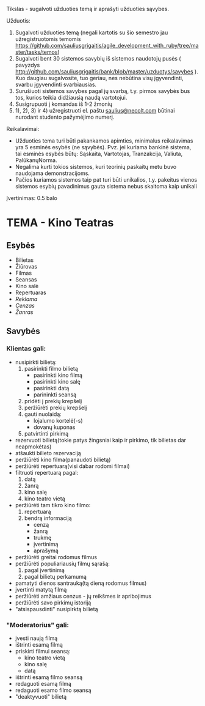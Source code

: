 Tikslas - sugalvoti užduoties temą ir aprašyti užduoties sąvybes.

Užduotis:
  1) Sugalvoti užduoties temą (negali kartotis su šio semestro jau užregistruotomis temomis https://github.com/sauliusgrigaitis/agile_development_with_ruby/tree/master/tasks/temos)
  2) Sugalvoti bent 30 sistemos savybių iš sistemos naudotojų pusės ( pavyzdys http://github.com/sauliusgrigaitis/bank/blob/master/uzduotys/savybes ). Kuo daugiau sugalvosite, tuo geriau, nes nebūtina visų įgyvendinti, svarbu įgyvendinti svarbiausias.
  3) Surušiuoti sistemos savybes pagal jų svarbą, t.y. pirmos savybės bus tos, kurios teikia didžiausią naudą vartotojui. 
  4) Susigrupuoti į komandas iš 1-2 žmonių
  5) 1), 2), 3) ir 4) užregistruoti el. paštu [saulius@necolt.com](saulius@necolt.com) būtinai nurodant studento pažymėjimo numerį.

Reikalavimai:
  * Užduoties tema turi būti pakankamos apimties, minimalus reikalavimas yra 5 esminės esybės (ne sąvybės). Pvz. jei kuriama bankinė sistema, tai esminės esybės būtų: Sąskaita, Vartotojas, Tranzakcija, Valiuta, PalūkanųNorma.
  * Negalima kurti tokios sistemos, kuri teorinių paskaitų metu buvo naudojama demonstracijoms.
  * Pačios kuriamos sistemos taip pat turi būti unikalios, t.y. pakeitus vienos sistemos esybių pavadinimus gauta sistema nebus skaitoma kaip unikali
 
Įvertinimas: 0.5 balo

# TEMA - Kino Teatras

## Esybės

* Bilietas
* Žiūrovas
* Filmas
* Seansas
* Kino salė
* Repertuaras
* _Reklama_
* _Cenzas_
* _Žanras_

## Savybės

### Klientas gali:
* nusipirkti bilietą:
    1. pasirinkti filmo bilietą
        * pasirinkti kino filmą
        * pasirinkti kino salę
        * pasirinkti datą
        * parininkti seansą
    2. pridėti į prekių krepšelį
    3. peržiūrėti prekių krepšelį
    4. gauti nuolaidą:
        * lojalumo kortelė(-s)
        * dovanų kuponas
    5. patvirtinti pirkimą
* rezervuoti bilietą(tokie patys žingsniai kaip ir pirkimo, tik bilietas dar neapmokėtas)
* atšaukti bilieto rezervaciją
* peržiūrėti kino filma(panaudoti bilietą)
* peržiūrėti repertuarą(visi dabar rodomi filmai)
* filtruoti repertuarą pagal:
    1. datą
    2. žanrą
    3. kino salę
    4. kino teatro vietą
* peržiūrėti tam tikro kino filmo:
    1. repertuarą
    2. bendrą informaciją
        * cenzą
        * žanrą
        * trukmę
        * įvertinimą
        * aprašymą
* peržiūrėti greitai rodomus filmus
* peržiūrėti populiariausių filmų sąrašą:
    1. pagal įvertinimą
    2. pagal bilietų perkamumą
* pamatyti dienos santrauką(tą dieną rodomus filmus)
* įvertinti matytą filmą
* peržiūrėti amžiaus cenzus - jų reikšmes ir apribojimus
* peržiūrėti savo pirkimų istoriją
* "atsispausdinti" nusipirktą bilietą

### "Moderatorius" gali:
* įvesti naują filmą
* ištrinti esamą filmą
* priskirti filmui seansą:
    * kino teatro vietą
    * kino salę
    * datą
* ištrinti esamą filmo seansą
* redaguoti esamą filmą
* redaguoti esamo filmo seansą
* "deaktyvuoti" bilietą

